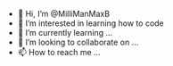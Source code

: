 - 👋 Hi, I’m @MilliManMaxB
- 👀 I’m interested in learning how to code
- 🌱 I’m currently learning ...
- 💞️ I’m looking to collaborate on ...
- 📫 How to reach me ...

<!---
MilliManMaxB/MilliManMaxB is a ✨ special ✨ repository because its `README.md` (this file) appears on your GitHub profile.
You can click the Preview link to take a look at your changes.
--->
